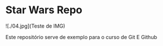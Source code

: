 # Star Wars Repo

![./04.jpg](Teste de IMG)

Este repositório serve de exemplo para o curso de Git E Github
